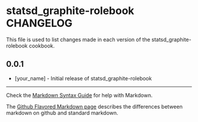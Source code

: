 statsd_graphite-rolebook CHANGELOG
==================================

This file is used to list changes made in each version of the statsd_graphite-rolebook cookbook.

0.0.1
-----
- [your_name] - Initial release of statsd_graphite-rolebook

- - -
Check the [Markdown Syntax Guide](http://daringfireball.net/projects/markdown/syntax) for help with Markdown.

The [Github Flavored Markdown page](http://github.github.com/github-flavored-markdown/) describes the differences between markdown on github and standard markdown.
